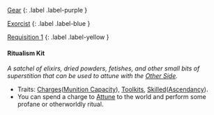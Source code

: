 
[Gear](Game/Gear-List)
{: .label .label-purple }

[Exorcist](Game/Blocks/Exorcist)
{: .label .label-blue }

[Requisition 1](Game/Deployment#Requisition)
{: .label .label-yellow }
#### Ritualism Kit
*A satchel of elixirs, dried powders, fetishes, and other small bits of superstition that can be used to attune with the [Other Side](Game/Terms-And-Jargon#Other%20Side).*
* Traits: [Charges](Game/Core/Blocks/Charges)([Munition Capacity](Game/Additional-Attributes#Munition%20Capacity)), [Toolkits](Game/Core/Blocks/Toolkits), [Skilled](Game/Core/Blocks/Skilled)([Ascendancy](Game/Core/Spirit#Ascendancy)).
* You can spend a charge to [Attune](Game/Core/Spirit#Ascendancy) to the world and perform some profane or otherworldly ritual.
